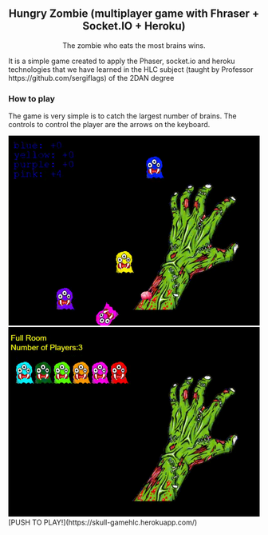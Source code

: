 
<br>
 <h2 align="center">Hungry Zombie (multiplayer game with Fhraser + Socket.IO + Heroku)</h1>
 <p align="center">
  The zombie who eats the most brains wins.
</p>
<p>
  It is a simple game created to apply the Phaser, socket.io and heroku technologies that we have learned in the HLC subject (taught by Professor https://github.com/sergiflags) of the 2DAN degree
</p>

<!-- HOW TO PLAY -->
<h3>How to play</h3>

<p>
  The game is very simple is to catch the largest number of brains. The controls to control the player are the arrows on the keyboard.
</p>

<a href="https://github.com/diegomartinezalaminos/hungry_zombie/blob/main/gif1.gif">
    <img src="/gif1.gif" alt="img">
</a>
<br>
<a href="https://github.com/diegomartinezalaminos/hungry_zombie/blob/main/gif1.gif">
    <img src="/gif2.gif" alt="img">
</a>
<br>
[PUSH TO PLAY!](https://skull-gamehlc.herokuapp.com/)
